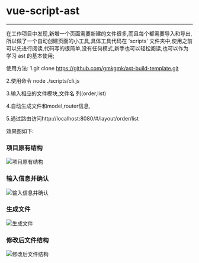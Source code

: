 # vue-script-ast

---

在工作项目中发现,新增一个页面需要新建的文件很多,而且每个都需要导入和导出,所以做了一个自动创建页面的小工具,具体工具代码在 'scripts' 文件夹中,使用之前可以先进行阅读,代码写的很简单,没有任何模式,新手也可以轻松阅读,也可以作为学习 ast 的基本使用;

使用方法:
1.git clone https://github.com/gmkgmk/ast-build-template.git

2.使用命令 node ./scripts/cli.js

3.输入相应的文件模块,文件名 列(order,list)

4.自动生成文件和model,router信息,

5.通过路由访问http://localhost:8080/#/layout/order/list

效果图如下:

### 项目原有结构

![项目原有结构](https://github.com/gmkgmk/ast-build-template/README-image/1.jpg)

### 输入信息并确认
![输入信息并确认](https://github.com/gmkgmk/ast-build-template/README-image/2.jpg)

### 生成文件
![生成文件](https://github.com/gmkgmk/ast-build-template/README-image/3.jpg)

### 修改后文件结构
![修改后文件结构](https://github.com/gmkgmk/ast-build-template/README-image/4.jpg)
